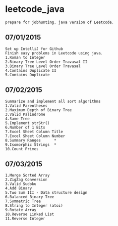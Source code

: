 # leetcode_java
	prepare for jobhunting. java version of Leetcode.
07/01/2015
-------------
	Set up IntelliJ for Github
	Finish easy problems in Leetcode using java.
	1.Roman to Integer
	2.Binary Tree Level Order Travasal II
	3.Binary Tree Level Order Travasal
	4.Contains Duplicate II
	5.Contains Duplicate

07/02/2015
-------------
    Summarize and implement all sort algorithms
    1.Valid Parentheses
    2.Maximum Depth of Binary Tree
    3.Valid Palindrome
    4.Same Tree
    5.Implement strStr()
    6.Number of 1 Bits
    7.Excel Sheet Column Title
    7.Excel Sheet Column Number
    8.Summary Ranges      *
    9.Isomorphic Strings  *
    10.Count Primes

07/03/2015
-------------
    1.Merge Sorted Array
    2.ZigZag Conversion
    3.Valid Sudoku
    4.Add Binary
    5.Two Sum III - Data structure design
    6.Balanced Binary Tree
    7.Symmetric Tree
    8.String to Integer (atoi)
    9.Rotate Array
    10.Reverse Linked List
    11.Reverse Integer